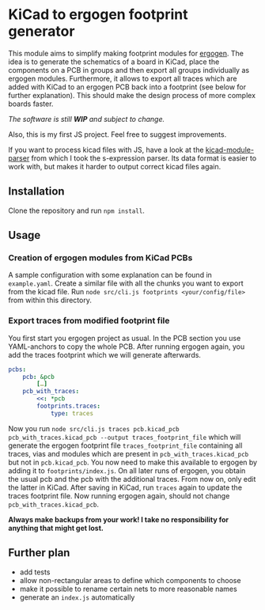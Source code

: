 # KiCad to ergogen footprint generator

This module aims to simplify making footprint modules for [ergogen](https://github.com/mrzealot/ergogen).
The idea is to generate the schematics of a board in KiCad, place the components on a PCB in groups and then export all groups individually as ergogen modules.
Furthermore, it allows to export all traces which are added with KiCad to an ergogen PCB back into a footprint (see below for further explanation).
This should make the design process of more complex boards faster.

*The software is still **WIP** and subject to change.*

Also, this is my first JS project.
Feel free to suggest improvements.

If you want to process kicad files with JS, have a look at the [kicad-module-parser](https://github.com/jdthorpe/kicad-module-parser) from which I took the s-expression parser.
Its data format is easier to work with, but makes it harder to output correct kicad files again.

## Installation
Clone the repository and run `npm install`.

## Usage

### Creation of ergogen modules from KiCad PCBs
A sample configuration with some explanation can be found in `example.yaml`.
Create a similar file with all the chunks you want to export from the kicad file.
Run `node src/cli.js footprints <your/config/file>` from within this directory.

### Export traces from modified footprint file
You first start you ergogen project as usual.
In the PCB section you use YAML-anchors to copy the whole PCB.
After running ergogen again, you add the traces footprint which we will generate afterwards.
```yaml
pcbs:
    pcb: &pcb
        […]
    pcb_with_traces:
        <<: *pcb
        footprints.traces:
            type: traces
```
Now you run `node src/cli.js traces pcb.kicad_pcb pcb_with_traces.kicad_pcb --output traces_footprint_file` which will generate the ergogen footprint file `traces_footprint_file` containing all traces, vias and modules which are present in `pcb_with_traces.kicad_pcb` but not in `pcb.kicad_pcb`.
You now need to make this available to ergogen by adding it to `footprints/index.js`.
On all later runs of ergogen, you obtain the usual pcb and the pcb with the additional traces.
From now on, only edit the latter in KiCad.
After saving in KiCad, run `traces` again to update the traces footprint file.
Now running ergogen again, should not change `pcb_with_traces.kicad_pcb`.

**Always make backups from your work!
I take no responsibility for anything that might get lost.**

## Further plan
- add tests
- allow non-rectangular areas to define which components to choose
- make it possible to rename certain nets to more reasonable names
- generate an `index.js` automatically
